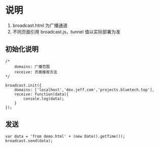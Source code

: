 # 说明

1. broadcast.html 为广播通道
2. 不同页面引用 broadcast.js，tunnel 值以实际部署为准


## 初始化说明

```
/*
	domains: 广播范围
	receive: 页面接收方法
*/

broadcast.init({
	domains: ['localhost','dev.jeff.com','projects.bluetech.top'],
	receive: function(data){
		console.log(data);
	}
});
``` 


## 发送

```
var data = 'from demo.html' + (new Date().getTime());
broadcast.send(data);
```